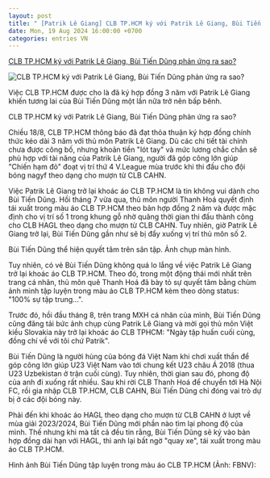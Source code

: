 ```yaml
---
layout: post
title: " [Patrik Lê Giang] CLB TP.HCM ký với Patrik Lê Giang, Bùi Tiến Dũng phản ứng ra sao?"
date: Mon, 19 Aug 2024 16:00:00 +0700
categories: entries VN
---
```

[CLB TP.HCM ký với Patrik Lê Giang, Bùi Tiến Dũng phản ứng ra sao?](https://danviet.vn/clb-tphcm-ky-voi-patrik-le-giang-bui-tien-dung-phan-ung-ra-sao-20240819153140035.htm)

![CLB TP.HCM ký với Patrik Lê Giang, Bùi Tiến Dũng phản ứng ra sao?](https://danviet.mediacdn.vn/zoom/600_315/296231569849192448/2024/8/19/bui-tien-dung-03-17240561953141548693794-291-0-1571-2048-crop-17240562498331409428194.jpeg)

Việc CLB TP.HCM được cho là đã ký hợp đồng 3 năm với Patrik Lê Giang khiến tương lai của Bùi Tiến Dũng một lần nữa trở nên bấp bênh.

CLB TP.HCM ký với Patrik Lê Giang, Bùi Tiến Dũng phản ứng ra sao?

Chiều 18/8, CLB TP.HCM thông báo đã đạt thỏa thuận ký hợp đồng chính thức kéo dài 3 năm với thủ môn Patrik Lê Giang. Dù các chi tiết tài chính chưa được công bố, nhưng khoản tiền "lót tay" và mức lương chắc chắn sẽ phù hợp với tài năng của Patrik Lê Giang, người đã góp công lớn giúp "Chiến hạm đỏ" đoạt vị trí thứ 4 V.League mùa trước khi thi đấu cho đội bóng nagyf theo dạng cho mượn từ CLB CAHN.

Việc Patrik Lê Giang trở lại khoác áo CLB TP.HCM là tin không vui dành cho Bùi Tiến Dũng. Hồi tháng 7 vừa qua, thủ môn người Thanh Hoá quyết định tái xuất trong màu áo CLB TP.HCM theo bản hợp đồng 2 năm và được mặc định cho vị trí số 1 trong khung gỗ nhờ quãng thời gian thi đấu thành công cho CLB HAGL theo dạng cho mượn từ CLB CAHN. Tuy nhiên, giờ Patrik Lê Giang trở lại, Bùi Tiến Dũng gần như sẽ bị đẩy xuống vị trí thủ môn số 2.

Bùi Tiến Dũng thể hiện quyết tâm trên sân tập. Ảnh chụp màn hình.

Tuy nhiên, có vẻ Bùi Tiến Dũng không quá lo lắng về việc Patrik Lê Giang trở lại khoác áo CLB TP.HCM. Theo đó, trong một động thái mới nhất trên trang cá nhân, thủ môn quê Thanh Hoá đã bày tỏ sự quyết tâm bằng chùm ảnh mình tập luyện trong màu áo CLB TP.HCM kèm theo dòng status: "100% sự tập trung...".

Trước đó, hồi đầu tháng 8, trên trang MXH cá nhân của mình, Bùi Tiến Dũng cũng đăng tải bức ảnh chụp cùng Patrik Lê Giang và mời gọi thủ môn Việt kiều Slovakia này trở lại khoác áo CLB TPHCM: "Ngày tập huấn cuối cùng, đồng chí về với tôi chứ Patrik".

Bùi Tiến Dũng là người hùng của bóng đá Việt Nam khi chơi xuất thần để góp công lớn giúp U23 Việt Nam vào tới chung kết U23 châu Á 2018 (thua U23 Uzbekistan ở trận cuối cùng). Tuy nhiên, thời gian sau đó, phong độ của anh đi xuống rất nhiều. Sau khi rời CLB Thanh Hoá để chuyển tới Hà Nội FC, rồi gia nhập CLB TP.HCM, CLB CAHN, Bùi Tiến Dũng chỉ đóng vai trò dự bị ở các đội bóng này.

Phải đến khi khoác áo HAGL theo dạng cho mượn từ CLB CAHN ở lượt về mùa giải 2023/2024, Bùi Tiến Dũng mới phần nào tìm lại phong độ của mình. Thế nhưng khi mà tất cả đều tin rằng, Bùi Tiến Dũng sẽ ký vào bản hợp đồng dài hạn với HAGL, thì anh lại bất ngờ "quay xe", tái xuất trong màu áo CLB TP.HCM.

Hình ảnh Bùi Tiến Dũng tập luyện trong màu áo CLB TP.HCM (Ảnh: FBNV):

